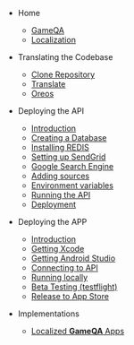 <!-- docs/_sidebar.md -->

* Home 
    * [GameQA](/#GameQA)
    * [Localization](/localization.md)

* Translating the Codebase 
    * [Clone Repository](/localize/clone_repo.md)
    * [Translate](/localize/translate.md)
    * [Oreos](/localize/oreos.md)

* Deploying the API 
    * [Introduction](/api-setup/introduction.md)
    * [Creating a Database](/api-setup/create_database.md)
    * [Installing REDIS](/api-setup/install_redis.md)
    * [Setting up SendGrid](/api-setup/setup_sendgrid.md)
    * [Google Search Engine](/api-setup/google_search_engine.md)
    * [Adding sources](/api-setup/add_sources.md)
    * [Environment variables](/api-setup/environment_variables.md)
    * [Running the API](/api-setup/run_api.md)
    * [Deployment](/api-setup/deploy.md)

* Deploying the APP 
    * [Introduction](/app-setup/introduction.md)
    * [Getting Xcode](/app-setup/get_xcode.md)
    * [Getting Android Studio](/app-setup/get_android_studio.md)
    * [Connecting to API](/app-setup/connect_to_api.md)
    * [Running locally](/app-setup/run_local.md)
    * [Beta Testing (testflight)](/app-setup/beta_testing.md)
    * [Release to App Store](/app-setup/release_to_app_store.md)

* Implementations
    * [Localized **GameQA** Apps](/implementations/implementation-links.md)


